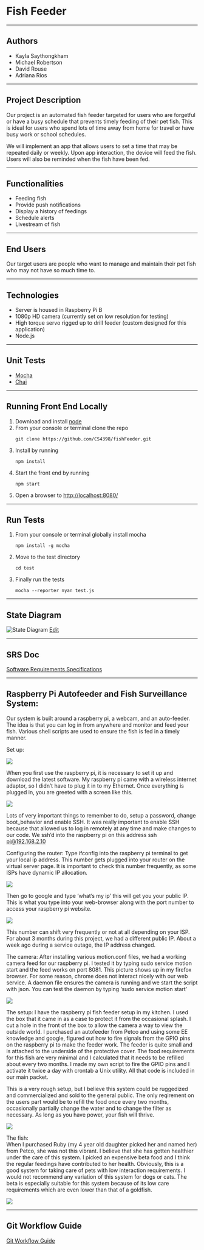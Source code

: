 # Fish Feeder

---

## Authors
- Kayla Saythongkham
- Michael Robertson
- David Rouse
- Adriana Rios

---

## Project Description
Our project is an automated fish feeder targeted for users who are forgetful or have a busy schedule that prevents timely feeding of their pet fish. This is ideal for users who spend lots of time away from home for travel or have busy work or school schedules.

We will implement an app that allows users to set a time that may be repeated daily or weekly. Upon app interaction, the device will feed the fish. Users will also be reminded when the fish have been fed.

---

## Functionalities

- Feeding fish
- Provide push notifications
- Display a history of feedings
- Schedule alerts
- Livestream of fish

---

## End Users

Our target users are people who want to manage and maintain their pet fish who may not have so much time to.

---

## Technologies

- Server is housed in Raspberry Pi B
- 1080p HD camera (currently set on low resolution for testing)
- High torque servo rigged up to drill feeder (custom designed for this application)
- Node.js

---

## Unit Tests

- [Mocha](https://mochajs.org/)
- [Chai](http://chaijs.com/api/bdd/)

---

## Running Front End Locally

1. Download and install [node](https://nodejs.org/en/)
2. From your console or terminal clone the repo
   ```
   git clone https://github.com/CS4398/fishFeeder.git
   ```
3. Install by running
   ```
   npm install
   ```
4. Start the front end by running
   ```
   npm start
   ```
5. Open a browser to [http://localhost:8080/](http://localhost:8080/)

---

## Run Tests

1. From your console or terminal globally install mocha
   ```
   npm install -g mocha
   ```
2. Move to the test directory
   ```
   cd test
   ```
3. Finally run the tests
   ```
   mocha --reporter nyan test.js
   ```

---
## State Diagram

![State Diagram](https://github.com/CS4398/fishFeeder/blob/master/resources/State%20Chart.png?raw=true)
[Edit](https://www.draw.io/#HCS4398%2FfishFeeder%2Fmaster%2FState%20Chart.xml)

---

## SRS Doc

[Software Requirements Specifications](https://github.com/CS4398/fishFeeder/blob/master/rsources/SRS.pdf)

---

## Raspberry Pi Autofeeder and Fish Surveillance System:

Our system is built around a raspberry pi, a webcam, and an auto-feeder.  The idea is that you can log in from anywhere and monitor and feed your fish.  Various shell scripts are used to ensure the fish is fed in a timely manner.  

Set up:

![](https://github.com/CS4398/fishFeeder/blob/master/resources/Picture1.png?raw=true)

When you first use the raspberry pi, it is necessary to set it up and download the latest software.  My raspberry pi came with a wireless internet adaptor, so I didn’t have to plug it in to my Ethernet.  Once everything is plugged in, you are greeted with a screen like this.  

![](https://github.com/CS4398/fishFeeder/blob/master/resources/Picture2.png?raw=true)

Lots of very important things to remember to do, setup a password, change boot_behavior and enable SSH.  It was really important to enable SSH because that allowed us to log in remotely at any time and make changes to our code.  We ssh’d into the raspberry pi on this address ssh pi@192.168.2.10


Configuring the router:
Type ifconfig into the raspberry pi terminal to get your local ip address.  This number gets plugged into your router on the virtual server page.  It is important to check this number frequently, as some ISPs have dynamic IP allocation.

![](https://github.com/CS4398/fishFeeder/blob/master/resources/Picture3.png?raw=true)

Then go to google and type ‘what’s my ip’ this will get you your public IP.  This is what you type into your web-browser along with the port number to access your raspberry pi website.

![](https://github.com/CS4398/fishFeeder/blob/master/resources/Picture4.png?raw=true)

This number can shift very frequently or not at all depending on your ISP.  For about 3 months during this project, we had a different public IP.  About a week ago during a service outage, the IP address changed.

The camera:
After installing various motion.conf files, we had a working camera feed for our raspberry pi.  I tested it by typing sudo service motion start and the feed works on port 8081.  This picture shows up in my firefox browser.  For some reason, chrome does not interact nicely with our web service.  A daemon file ensures the camera is running and we start the script with json.  You can test the daemon by typing ‘sudo service motion start’

![](https://github.com/CS4398/fishFeeder/blob/master/resources/Picture5.png?raw=true)

The setup:
I have the raspberry pi fish feeder setup in my kitchen.  I used the box that it came in as a case to protect it from the occasional splash.  I cut a hole in the front of the box to allow the camera a way to view the outside world.  I purchased an autofeeder from Petco and using some EE knowledge and google, figured out how to fire signals from the GPIO pins on the raspberry pi to make the feeder work.  The feeder is quite small and is attached to the underside of the protective cover.  The food requirements for this fish are very minimal and I calculated that it needs to be refilled about every two months. I made my own script to fire the GPIO pins and I activate it twice a day with crontab a Unix utility.  All that code is included in our main packet.  

This is a very rough setup, but I believe this system could be ruggedized and commercialized and sold to the general public.  The only reqirement on the users part would be to refill the food once every two months, occasionally partially change the water and to change the filter as necessary.  As long as you have power, your fish will thrive.  

![](https://github.com/CS4398/fishFeeder/blob/master/resources/Picture6.png?raw=true)

The fish:  
When I purchased Ruby (my 4 year old daughter picked her and named her) from Petco, she was not this vibrant.  I believe that she has gotten healthier under the care of this system.  I picked an expensive beta food and I think the regular feedings have contributed to her health.  Obviously, this is a good system for taking care of pets with low interaction requirements.  I would not recommend any variation of this system for dogs or cats.  The beta is especially suitable for this system because of its low care requirements which are even lower than that of a goldfish.        

![](https://github.com/CS4398/fishFeeder/blob/master/resources/Picture7.png?raw=true)

---

## Git Workflow Guide

[Git Workflow Guide](https://github.com/CS4398/fishFeeder/wiki)
